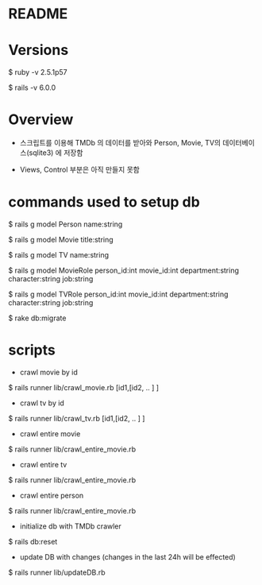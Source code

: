 # README


# Versions

$ ruby -v
2.5.1p57

$ rails -v
6.0.0


# Overview

* 스크립트를 이용해 TMDb 의 데이터를 받아와 Person, Movie, TV의 데이터베이스(sqlite3) 에 저장함

* Views, Control 부분은 아직 만들지 못함


# commands used to setup db

$ rails g model Person name:string

$ rails g model Movie title:string

$ rails g model TV name:string

$ rails g model MovieRole person_id:int movie_id:int department:string character:string job:string

$ rails g model TVRole person_id:int movie_id:int department:string character:string job:string

$ rake db:migrate


# scripts

* crawl movie by id

$ rails runner lib/crawl_movie.rb [id1,[id2, .. ] ]

* crawl tv by id

$ rails runner lib/crawl_tv.rb [id1,[id2, .. ] ]

* crawl entire movie

$ rails runner lib/crawl_entire_movie.rb

* crawl entire tv

$ rails runner lib/crawl_entire_movie.rb

* crawl entire person

$ rails runner lib/crawl_entire_movie.rb

* initialize db with TMDb crawler

$ rails db:reset

* update DB with changes (changes in the last 24h will be effected)

$ rails runner lib/updateDB.rb